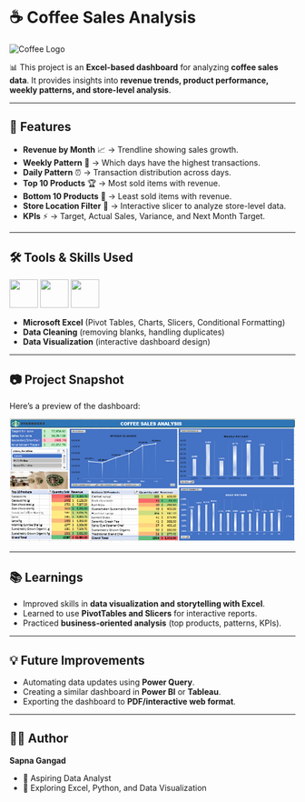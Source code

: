 # ☕ Coffee Sales Analysis
![Coffee Logo](https://backiee.com/static/wallpapers/1000x563/203713.jpg)

📊 This project is an **Excel-based dashboard** for analyzing **coffee sales data**.
It provides insights into **revenue trends, product performance, weekly patterns, and store-level analysis**.

---

## 🚀 Features

* **Revenue by Month** 📈 → Trendline showing sales growth.
* **Weekly Pattern** 📅 → Which days have the highest transactions.
* **Daily Pattern** ⏰ → Transaction distribution across days.
* **Top 10 Products** 🏆 → Most sold items with revenue.
* **Bottom 10 Products** 🔻 → Least sold items with revenue.
* **Store Location Filter** 📍 → Interactive slicer to analyze store-level data.
* **KPIs** ⚡ → Target, Actual Sales, Variance, and Next Month Target.

---

## 🛠 Tools & Skills Used 

<p align="left">
  <!-- Excel Icon -->
  <img src="https://img.icons8.com/color/48/000000/microsoft-excel-2019--v1.png" width="50" height="50"/>
  
  <!-- Data Cleaning Icon -->
  <img src="https://img.icons8.com/external-flat-juicy-fish/60/external-cleaning-cleaning-flat-flat-juicy-fish-7.png" width="50" height="50"/>
  
  <!-- Data Visualization Icon -->
  <img src="https://img.icons8.com/color/48/combo-chart--v1.png" width="50" height="50"/>
</p>

- **Microsoft Excel** (Pivot Tables, Charts, Slicers, Conditional Formatting)  
- **Data Cleaning** (removing blanks, handling duplicates)  
- **Data Visualization** (interactive dashboard design)  


---

## 📷 Project Snapshot

Here’s a preview of the dashboard:

![Coffee Dashboard](https://github.com/sapnagangad/Coffee-Sales-Analysis/blob/main/images/Screenshot%20(79).png)


---

## 📚 Learnings

* Improved skills in **data visualization and storytelling with Excel**.
* Learned to use **PivotTables and Slicers** for interactive reports.
* Practiced **business-oriented analysis** (top products, patterns, KPIs).

---

## 💡 Future Improvements

* Automating data updates using **Power Query**.
* Creating a similar dashboard in **Power BI** or **Tableau**.
* Exporting the dashboard to **PDF/interactive web format**.

---

## 👩‍💻 Author

**Sapna Gangad**

* 🎯 Aspiring Data Analyst
* 🌱 Exploring Excel, Python, and Data Visualization

